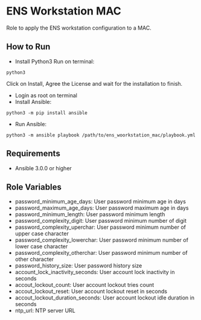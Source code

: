 ENS Workstation MAC
=========

Role to apply the ENS workstation configuration to a MAC.

How to Run
----------------

- Install Python3
Run on terminal:
```
python3
```
Click on Install, Agree the License and wait for the installation to finish.
- Login as root on terminal
- Install Ansible:
```
python3 -m pip install ansible
```
- Run Ansible:
```
python3 -m ansible playbook /path/to/ens_woorkstation_mac/playbook.yml
```


Requirements
------------

- Ansible 3.0.0 or higher

Role Variables
--------------

- password_minimum_age_days: User password minimum age in days
- password_maximum_age_days: User password maximum age in days
- password_minimum_length: User password minimum length
- password_complexity_digit: User password minimum number of digit
- password_complexity_uperchar: User password minimum number of upper case character
- password_complexity_lowerchar: User password minimum number of lower case character
- password_complexity_otherchar: User password minimum number of other character
- password_history_size: User password history size
- account_lock_inactivity_seconds: User account lock inactivity in seconds
- accout_lockout_count: User account lockout tries count
- accout_lockout_reset: User account lockout reset in seconds
- accout_lockout_duration_seconds: User account lockout idle duration in seconds
- ntp_url: NTP server URL

